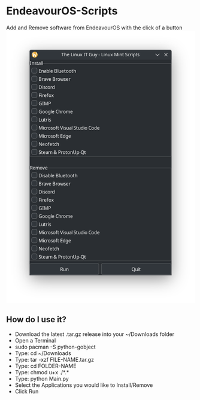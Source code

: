 # EndeavourOS-Scripts
Add and Remove software from EndeavourOS with the click of a button
![](<Screenshot/Screenshot.png>)
## How do I use it?
- Download the latest .tar.gz release into your ~/Downloads folder
- Open a Terminal
- sudo pacman -S python-gobject
- Type: cd ~/Downloads
- Type: tar -xzf FILE-NAME.tar.gz
- Type: cd FOLDER-NAME
- Type: chmod u+x ./\*.\*
- Type: python Main.py
- Select the Applications you would like to Install/Remove
- Click Run
